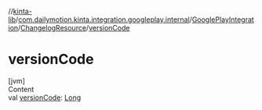 //[kinta-lib](../../../../index.md)/[com.dailymotion.kinta.integration.googleplay.internal](../../index.md)/[GooglePlayIntegration](../index.md)/[ChangelogResource](index.md)/[versionCode](version-code.md)



# versionCode  
[jvm]  
Content  
val [versionCode](version-code.md): [Long](https://kotlinlang.org/api/latest/jvm/stdlib/kotlin/-long/index.html)  



